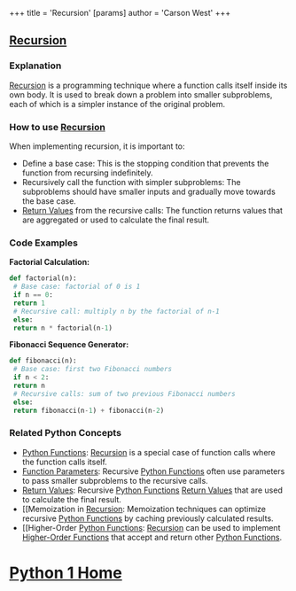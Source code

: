 +++
 title = 'Recursion'
[params]
	author = 'Carson West'
+++
## [Recursion](./../recursion/)

### Explanation
 [Recursion](./../recursion/) is a programming technique where a function calls itself inside its own body. It is used to break down a problem into smaller subproblems, each of which is a simpler instance of the original problem.

### How to use [Recursion](./../recursion/)
When implementing recursion, it is important to:

- Define a base case: This is the stopping condition that prevents the function from recursing indefinitely.
- Recursively call the function with simpler subproblems: The subproblems should have smaller inputs and gradually move towards the base case.
- [Return Values](./../return-values/) from the recursive calls: The function returns values that are aggregated or used to calculate the final result.

### Code Examples

**Factorial Calculation:**
```python
def factorial(n):
 # Base case: factorial of 0 is 1
 if n == 0:
 return 1
 # Recursive call: multiply n by the factorial of n-1
 else:
 return n * factorial(n-1)
```

**Fibonacci Sequence Generator:**
```python
def fibonacci(n):
 # Base case: first two Fibonacci numbers
 if n < 2:
 return n
 # Recursive calls: sum of two previous Fibonacci numbers
 else:
 return fibonacci(n-1) + fibonacci(n-2)
```

### Related Python Concepts

- [Python Functions](./../python-functions/): [Recursion](./../recursion/) is a special case of function calls where the function calls itself.
- [Function Parameters](./../function-parameters/): Recursive [Python Functions](./../python-functions/) often use parameters to pass smaller subproblems to the recursive calls.
- [Return Values](./../return-values/): Recursive [Python Functions](./../python-functions/) [Return Values](./../return-values/) that are used to calculate the final result.
- [[Memoization in [Recursion](./../recursion/): Memoization techniques can optimize recursive [Python Functions](./../python-functions/) by caching previously calculated results.
- [[Higher-Order [Python Functions](./../python-functions/): [Recursion](./../recursion/) can be used to implement [Higher-Order Functions](./../higher-order-functions/) that accept and return other [Python Functions](./../python-functions/).
# [Python 1 Home](./../python-1-home/)
